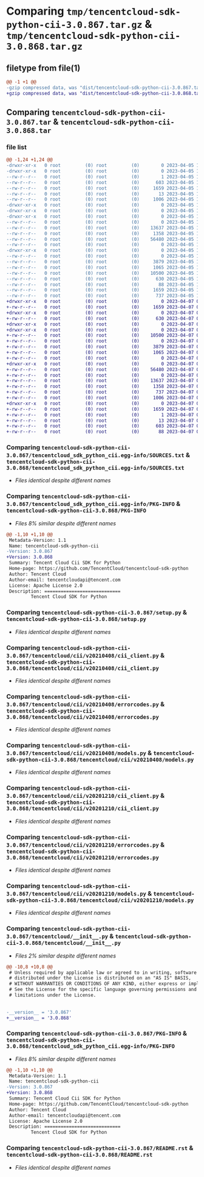 # Comparing `tmp/tencentcloud-sdk-python-cii-3.0.867.tar.gz` & `tmp/tencentcloud-sdk-python-cii-3.0.868.tar.gz`

## filetype from file(1)

```diff
@@ -1 +1 @@
-gzip compressed data, was "dist/tencentcloud-sdk-python-cii-3.0.867.tar", last modified: Wed Apr  5 16:25:01 2023, max compression
+gzip compressed data, was "dist/tencentcloud-sdk-python-cii-3.0.868.tar", last modified: Fri Apr  7 00:24:03 2023, max compression
```

## Comparing `tencentcloud-sdk-python-cii-3.0.867.tar` & `tencentcloud-sdk-python-cii-3.0.868.tar`

### file list

```diff
@@ -1,24 +1,24 @@
-drwxr-xr-x   0 root         (0) root         (0)        0 2023-04-05 16:25:01.000000 tencentcloud-sdk-python-cii-3.0.867/
-drwxr-xr-x   0 root         (0) root         (0)        0 2023-04-05 16:25:01.000000 tencentcloud-sdk-python-cii-3.0.867/tencentcloud_sdk_python_cii.egg-info/
--rw-r--r--   0 root         (0) root         (0)        1 2023-04-05 16:25:01.000000 tencentcloud-sdk-python-cii-3.0.867/tencentcloud_sdk_python_cii.egg-info/dependency_links.txt
--rw-r--r--   0 root         (0) root         (0)      603 2023-04-05 16:25:01.000000 tencentcloud-sdk-python-cii-3.0.867/tencentcloud_sdk_python_cii.egg-info/SOURCES.txt
--rw-r--r--   0 root         (0) root         (0)     1659 2023-04-05 16:25:01.000000 tencentcloud-sdk-python-cii-3.0.867/tencentcloud_sdk_python_cii.egg-info/PKG-INFO
--rw-r--r--   0 root         (0) root         (0)       13 2023-04-05 16:25:01.000000 tencentcloud-sdk-python-cii-3.0.867/tencentcloud_sdk_python_cii.egg-info/top_level.txt
--rw-r--r--   0 root         (0) root         (0)     1006 2023-04-05 16:25:01.000000 tencentcloud-sdk-python-cii-3.0.867/setup.py
-drwxr-xr-x   0 root         (0) root         (0)        0 2023-04-05 16:25:01.000000 tencentcloud-sdk-python-cii-3.0.867/tencentcloud/
-drwxr-xr-x   0 root         (0) root         (0)        0 2023-04-05 16:25:01.000000 tencentcloud-sdk-python-cii-3.0.867/tencentcloud/cii/
-drwxr-xr-x   0 root         (0) root         (0)        0 2023-04-05 16:25:01.000000 tencentcloud-sdk-python-cii-3.0.867/tencentcloud/cii/v20210408/
--rw-r--r--   0 root         (0) root         (0)        0 2023-04-05 16:25:01.000000 tencentcloud-sdk-python-cii-3.0.867/tencentcloud/cii/v20210408/__init__.py
--rw-r--r--   0 root         (0) root         (0)    13637 2023-04-05 16:25:01.000000 tencentcloud-sdk-python-cii-3.0.867/tencentcloud/cii/v20210408/cii_client.py
--rw-r--r--   0 root         (0) root         (0)     1358 2023-04-05 16:25:01.000000 tencentcloud-sdk-python-cii-3.0.867/tencentcloud/cii/v20210408/errorcodes.py
--rw-r--r--   0 root         (0) root         (0)    56480 2023-04-05 16:25:01.000000 tencentcloud-sdk-python-cii-3.0.867/tencentcloud/cii/v20210408/models.py
--rw-r--r--   0 root         (0) root         (0)        0 2023-04-05 16:25:01.000000 tencentcloud-sdk-python-cii-3.0.867/tencentcloud/cii/__init__.py
-drwxr-xr-x   0 root         (0) root         (0)        0 2023-04-05 16:25:01.000000 tencentcloud-sdk-python-cii-3.0.867/tencentcloud/cii/v20201210/
--rw-r--r--   0 root         (0) root         (0)        0 2023-04-05 16:25:01.000000 tencentcloud-sdk-python-cii-3.0.867/tencentcloud/cii/v20201210/__init__.py
--rw-r--r--   0 root         (0) root         (0)     3879 2023-04-05 16:25:01.000000 tencentcloud-sdk-python-cii-3.0.867/tencentcloud/cii/v20201210/cii_client.py
--rw-r--r--   0 root         (0) root         (0)     1065 2023-04-05 16:25:01.000000 tencentcloud-sdk-python-cii-3.0.867/tencentcloud/cii/v20201210/errorcodes.py
--rw-r--r--   0 root         (0) root         (0)    10500 2023-04-05 16:25:01.000000 tencentcloud-sdk-python-cii-3.0.867/tencentcloud/cii/v20201210/models.py
--rw-r--r--   0 root         (0) root         (0)      630 2023-04-05 16:25:01.000000 tencentcloud-sdk-python-cii-3.0.867/tencentcloud/__init__.py
--rw-r--r--   0 root         (0) root         (0)       88 2023-04-05 16:25:01.000000 tencentcloud-sdk-python-cii-3.0.867/setup.cfg
--rw-r--r--   0 root         (0) root         (0)     1659 2023-04-05 16:25:01.000000 tencentcloud-sdk-python-cii-3.0.867/PKG-INFO
--rw-r--r--   0 root         (0) root         (0)      737 2023-04-05 16:25:01.000000 tencentcloud-sdk-python-cii-3.0.867/README.rst
+drwxr-xr-x   0 root         (0) root         (0)        0 2023-04-07 00:24:03.000000 tencentcloud-sdk-python-cii-3.0.868/
+-rw-r--r--   0 root         (0) root         (0)     1659 2023-04-07 00:24:03.000000 tencentcloud-sdk-python-cii-3.0.868/PKG-INFO
+drwxr-xr-x   0 root         (0) root         (0)        0 2023-04-07 00:24:03.000000 tencentcloud-sdk-python-cii-3.0.868/tencentcloud/
+-rw-r--r--   0 root         (0) root         (0)      630 2023-04-07 00:24:02.000000 tencentcloud-sdk-python-cii-3.0.868/tencentcloud/__init__.py
+drwxr-xr-x   0 root         (0) root         (0)        0 2023-04-07 00:24:03.000000 tencentcloud-sdk-python-cii-3.0.868/tencentcloud/cii/
+drwxr-xr-x   0 root         (0) root         (0)        0 2023-04-07 00:24:03.000000 tencentcloud-sdk-python-cii-3.0.868/tencentcloud/cii/v20201210/
+-rw-r--r--   0 root         (0) root         (0)    10500 2023-04-07 00:24:02.000000 tencentcloud-sdk-python-cii-3.0.868/tencentcloud/cii/v20201210/models.py
+-rw-r--r--   0 root         (0) root         (0)        0 2023-04-07 00:24:02.000000 tencentcloud-sdk-python-cii-3.0.868/tencentcloud/cii/v20201210/__init__.py
+-rw-r--r--   0 root         (0) root         (0)     3879 2023-04-07 00:24:02.000000 tencentcloud-sdk-python-cii-3.0.868/tencentcloud/cii/v20201210/cii_client.py
+-rw-r--r--   0 root         (0) root         (0)     1065 2023-04-07 00:24:02.000000 tencentcloud-sdk-python-cii-3.0.868/tencentcloud/cii/v20201210/errorcodes.py
+-rw-r--r--   0 root         (0) root         (0)        0 2023-04-07 00:24:02.000000 tencentcloud-sdk-python-cii-3.0.868/tencentcloud/cii/__init__.py
+drwxr-xr-x   0 root         (0) root         (0)        0 2023-04-07 00:24:03.000000 tencentcloud-sdk-python-cii-3.0.868/tencentcloud/cii/v20210408/
+-rw-r--r--   0 root         (0) root         (0)    56480 2023-04-07 00:24:02.000000 tencentcloud-sdk-python-cii-3.0.868/tencentcloud/cii/v20210408/models.py
+-rw-r--r--   0 root         (0) root         (0)        0 2023-04-07 00:24:02.000000 tencentcloud-sdk-python-cii-3.0.868/tencentcloud/cii/v20210408/__init__.py
+-rw-r--r--   0 root         (0) root         (0)    13637 2023-04-07 00:24:02.000000 tencentcloud-sdk-python-cii-3.0.868/tencentcloud/cii/v20210408/cii_client.py
+-rw-r--r--   0 root         (0) root         (0)     1358 2023-04-07 00:24:02.000000 tencentcloud-sdk-python-cii-3.0.868/tencentcloud/cii/v20210408/errorcodes.py
+-rw-r--r--   0 root         (0) root         (0)      737 2023-04-07 00:24:02.000000 tencentcloud-sdk-python-cii-3.0.868/README.rst
+-rw-r--r--   0 root         (0) root         (0)     1006 2023-04-07 00:24:02.000000 tencentcloud-sdk-python-cii-3.0.868/setup.py
+drwxr-xr-x   0 root         (0) root         (0)        0 2023-04-07 00:24:03.000000 tencentcloud-sdk-python-cii-3.0.868/tencentcloud_sdk_python_cii.egg-info/
+-rw-r--r--   0 root         (0) root         (0)     1659 2023-04-07 00:24:03.000000 tencentcloud-sdk-python-cii-3.0.868/tencentcloud_sdk_python_cii.egg-info/PKG-INFO
+-rw-r--r--   0 root         (0) root         (0)        1 2023-04-07 00:24:03.000000 tencentcloud-sdk-python-cii-3.0.868/tencentcloud_sdk_python_cii.egg-info/dependency_links.txt
+-rw-r--r--   0 root         (0) root         (0)       13 2023-04-07 00:24:03.000000 tencentcloud-sdk-python-cii-3.0.868/tencentcloud_sdk_python_cii.egg-info/top_level.txt
+-rw-r--r--   0 root         (0) root         (0)      603 2023-04-07 00:24:03.000000 tencentcloud-sdk-python-cii-3.0.868/tencentcloud_sdk_python_cii.egg-info/SOURCES.txt
+-rw-r--r--   0 root         (0) root         (0)       88 2023-04-07 00:24:03.000000 tencentcloud-sdk-python-cii-3.0.868/setup.cfg
```

### Comparing `tencentcloud-sdk-python-cii-3.0.867/tencentcloud_sdk_python_cii.egg-info/SOURCES.txt` & `tencentcloud-sdk-python-cii-3.0.868/tencentcloud_sdk_python_cii.egg-info/SOURCES.txt`

 * *Files identical despite different names*

### Comparing `tencentcloud-sdk-python-cii-3.0.867/tencentcloud_sdk_python_cii.egg-info/PKG-INFO` & `tencentcloud-sdk-python-cii-3.0.868/PKG-INFO`

 * *Files 8% similar despite different names*

```diff
@@ -1,10 +1,10 @@
 Metadata-Version: 1.1
 Name: tencentcloud-sdk-python-cii
-Version: 3.0.867
+Version: 3.0.868
 Summary: Tencent Cloud Cii SDK for Python
 Home-page: https://github.com/TencentCloud/tencentcloud-sdk-python
 Author: Tencent Cloud
 Author-email: tencentcloudapi@tencent.com
 License: Apache License 2.0
 Description: ============================
         Tencent Cloud SDK for Python
```

### Comparing `tencentcloud-sdk-python-cii-3.0.867/setup.py` & `tencentcloud-sdk-python-cii-3.0.868/setup.py`

 * *Files identical despite different names*

### Comparing `tencentcloud-sdk-python-cii-3.0.867/tencentcloud/cii/v20210408/cii_client.py` & `tencentcloud-sdk-python-cii-3.0.868/tencentcloud/cii/v20210408/cii_client.py`

 * *Files identical despite different names*

### Comparing `tencentcloud-sdk-python-cii-3.0.867/tencentcloud/cii/v20210408/errorcodes.py` & `tencentcloud-sdk-python-cii-3.0.868/tencentcloud/cii/v20210408/errorcodes.py`

 * *Files identical despite different names*

### Comparing `tencentcloud-sdk-python-cii-3.0.867/tencentcloud/cii/v20210408/models.py` & `tencentcloud-sdk-python-cii-3.0.868/tencentcloud/cii/v20210408/models.py`

 * *Files identical despite different names*

### Comparing `tencentcloud-sdk-python-cii-3.0.867/tencentcloud/cii/v20201210/cii_client.py` & `tencentcloud-sdk-python-cii-3.0.868/tencentcloud/cii/v20201210/cii_client.py`

 * *Files identical despite different names*

### Comparing `tencentcloud-sdk-python-cii-3.0.867/tencentcloud/cii/v20201210/errorcodes.py` & `tencentcloud-sdk-python-cii-3.0.868/tencentcloud/cii/v20201210/errorcodes.py`

 * *Files identical despite different names*

### Comparing `tencentcloud-sdk-python-cii-3.0.867/tencentcloud/cii/v20201210/models.py` & `tencentcloud-sdk-python-cii-3.0.868/tencentcloud/cii/v20201210/models.py`

 * *Files identical despite different names*

### Comparing `tencentcloud-sdk-python-cii-3.0.867/tencentcloud/__init__.py` & `tencentcloud-sdk-python-cii-3.0.868/tencentcloud/__init__.py`

 * *Files 2% similar despite different names*

```diff
@@ -10,8 +10,8 @@
 # Unless required by applicable law or agreed to in writing, software
 # distributed under the License is distributed on an "AS IS" BASIS,
 # WITHOUT WARRANTIES OR CONDITIONS OF ANY KIND, either express or implied.
 # See the License for the specific language governing permissions and
 # limitations under the License.
 
 
-__version__ = '3.0.867'
+__version__ = '3.0.868'
```

### Comparing `tencentcloud-sdk-python-cii-3.0.867/PKG-INFO` & `tencentcloud-sdk-python-cii-3.0.868/tencentcloud_sdk_python_cii.egg-info/PKG-INFO`

 * *Files 8% similar despite different names*

```diff
@@ -1,10 +1,10 @@
 Metadata-Version: 1.1
 Name: tencentcloud-sdk-python-cii
-Version: 3.0.867
+Version: 3.0.868
 Summary: Tencent Cloud Cii SDK for Python
 Home-page: https://github.com/TencentCloud/tencentcloud-sdk-python
 Author: Tencent Cloud
 Author-email: tencentcloudapi@tencent.com
 License: Apache License 2.0
 Description: ============================
         Tencent Cloud SDK for Python
```

### Comparing `tencentcloud-sdk-python-cii-3.0.867/README.rst` & `tencentcloud-sdk-python-cii-3.0.868/README.rst`

 * *Files identical despite different names*

